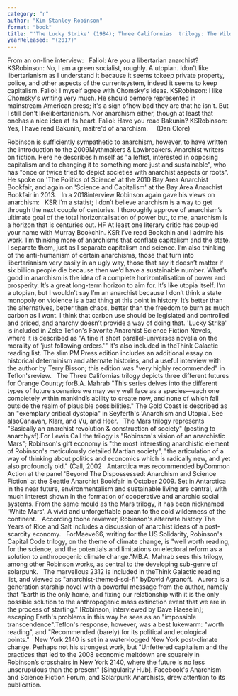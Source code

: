 ```yaml
---
category: "r"
author: "Kim Stanley Robinson"
format: "book"
title: "'The Lucky Strike' (1984); Three Californias  trilogy: The Wild Shore (1984), The Gold Coast (1988), and Pacific Edge (1990); Mars trilogy: Red Mars (1992), Green Mars  (1993), Blue Mars (1996);Antarctica (1997); The Years of Rice and Salt (2002); Capital Code  trilogy:  Forty Signs of Rain (2004), Fifty Degrees Below (2005), Sixty Days and Counting (2007);  2312 (2012); Aurora (2015); New York 2140"
yearReleased: "(2017)"
---
```

From an on-line interview:
 
Faliol: Are you a libertarian anarchist?
KSRobinson: No, I am a green socialist, roughly. A utopian. Idon't like libertarianism as I understand it because it seems tokeep private property, police, and other aspects of the currentsystem, indeed it seems to keep capitalism.
Faliol: I myself agree with Chomsky's ideas.
KSRobinson: I like Chomsky's writing very much. He should bemore represented in mainstream American press; it's a sign ofhow bad they are that he isn't. But I still don't likelibertarianism. Nor anarchism either, though at least that onehas a nice idea at its heart.
Faliol: Have you read Bakunin?
KSRobinson: Yes, I have read Bakunin, maitre'd of anarchism.     (Dan Clore)

Robinson is sufficiently sympathetic to anarchism, however, to have written the introduction to the 2009Mythmakers & Lawbreakers. Anarchist writers on fiction. Here he describes himself as "a leftist, interested in opposing capitalism and to changing it to something more just and sustainable", who has "once or twice tried to depict societies with anarchist aspects or roots". He spoke on 'The Politics of Science' at the 2010 Bay Area Anarchist Bookfair, and again on 'Science and Capitalism' at the Bay Area Anarchist Bookfair in 2013.
 
In a 2018interview Robinson again gave his views on anarchism:
 
KSR I’m a statist; I don’t believe anarchism is a way to get through the next couple of centuries. I thoroughly approve of anarchism’s ultimate goal of the total horizontalisation of power but, to me, anarchism is a horizon that is centuries out.
HF At least one literary critic has coupled your name with Murray Bookchin.
KSR I’ve read Bookchin and I admire his work. I’m thinking more of anarchisms that conflate capitalism and the state. I separate them, just as I separate capitalism and science. I’m also thinking of the anti-humanism of certain anarchisms, those that turn into libertarianism very easily in an ugly way, those that say it doesn’t matter if six billion people die because then we’d have a sustainable number. What’s good in anarchism is the idea of a complete horizontalisation of power and prosperity. It’s a great long-term horizon to aim for. It’s like utopia itself. I’m a utopian, but I wouldn’t say I’m an anarchist because I don’t think a state monopoly on violence is a bad thing at this point in history. It’s better than the alternatives, better than chaos, better than the freedom to burn as much carbon as I want. I think that carbon use should be legislated and controlled and priced, and anarchy doesn’t provide a way of doing that.
'Lucky Strike' is included in Zeke Teflon's Favorite Anarchist Science Fiction Novels, where it is described as "A fine if short parallel-universes novella on the morality of 'just following orders.'" It's also included in theThink Galactic reading list. The slim PM Press edition includes an additional essay on historical determinism and alternate histories, and a useful interview with the author by Terry Bisson; this edition was "very highly recommended" in Teflon'sreview.
 
The Three Californias trilogy depicts three different futures for Orange County; forB.A. Mahrab "This series delves into the different types of future scenarios we may very well face as a species—each one completely within mankind’s ability to create now, and none of which fall outside the realm of plausible possibilities." The Gold Coast is described as an "exemplary critical dystopia" in Seyferth's 'Anarchism and Utopia'. See alsoCanavan, Klarr, and Vu, and Heer.
 
The Mars trilogy represents "Basically an anarchist revolution & construction of society" (posting to anarchysf).For Lewis Call the trilogy is "Robinson's vision of an anarchistic Mars"; Robinson's gift economy is "the most interesting anarchistic element of Robinson's meticulously detailed Martian society", "the articulation of a way of thinking about politics and economics which is radically new, and yet also profoundly old." (Call, 2002
 
Antarctica was recommended byCommon Action at the panel 'Beyond The Dispossessed: Anarchism and Science Fiction' at the Seattle Anarchist Bookfair in October 2009. Set in Antarctica in the near future, environmentalism and sustainable living are central, with much interest shown in the formation of cooperative and anarchic social systems. From the same mould as the Mars trilogy, it has been nicknamed 'White Mars'. A vivid and unforgettable paean to the cold wilderness of the continent.
 
According toone reviewer, Robinson's alternate history The Years of Rice and Salt includes a discussion of anarchist ideas of a post-scarcity economy.
 
ForMaeve66, writing for the US Solidarity, Robinson's Capital Code trilogy, on the theme of climate change, is "well worth reading, for the science, and the potentials and limitations on electoral reform as a solution to anthropogenic climate change."MB.A. Mahrab sees this trilogy, among other Robinson works, as central to the developing sub-genre of solarpunk.
 
The marvellous 2312 is included in theThink Galactic reading list, and viewed as "anarchist-themed-sci-fi" byDavid Agranoff.
 
Aurora is a generation starship novel with a powerful message from the author, namely that "Earth is the only home, and fixing our relationship with it is the only possible solution to the anthropogenic mass extinction event that we are in the process of starting." [Robinson, interviewed by Dave Haeselin]; escaping Earth's problems in this way he sees as an "impossible transcendence".Teflon's response, however, was a best lukewarm: "worth reading", and "Recommended (barely) for its political and ecological points."
 
New York 2140 is set in a water-logged New York post-climate change. Perhaps not his strongest work, but "Unfettered capitalism and the practices that led to the 2008 economic meltdown are squarely in Robinson’s crosshairs in New York 2140, where the future is no less unscrupulous than the present" [Singularity Hub]. Facebook's Anarchism and Science Fiction Forum, and Solarpunk Anarchists, drew attention to its publication.